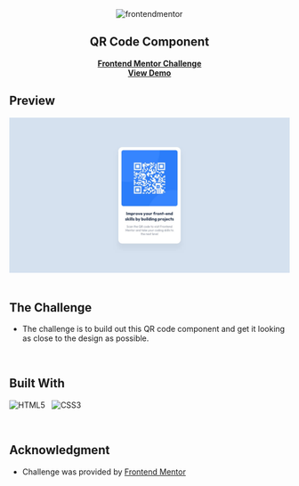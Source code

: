 <div align="center">

  <img src="https://www.frontendmentor.io/static/images/logo-mobile.svg" alt="frontendmentor" width="80">

  <h2 align="center">QR Code Component</h2>
  <p align="center">
    <a href="https://www.frontendmentor.io/challenges/qr-code-component-iux_sIO_H" target="_blank"><strong>Frontend Mentor Challenge</strong></a>
    <br />
    <a href="https://joshpickardme.github.io/FEM-qr-code-component/" target="_blank"><strong>View Demo</strong></a>
    <br />
  </p>
</div>

## **Preview**

<div align='center'>
<img src='./design/desktop-design.jpg' alt='Results Summary Component solution preview image'>
</div>


<br>

## The Challenge

- The challenge is to build out this QR code component and get it looking as close to the design as possible.

<br>

## **Built With**

 ![HTML5](https://img.shields.io/badge/html5-%23E34F26.svg?style=for-the-badge&logo=html5&logoColor=white) &nbsp; ![CSS3](https://img.shields.io/badge/css3-%231572B6.svg?style=for-the-badge&logo=css3&logoColor=white) &nbsp;


<br>

## **Acknowledgment**

- Challenge was provided by [Frontend Mentor](https://www.frontendmentor.io)

<br>
